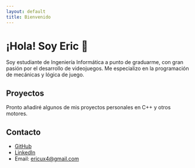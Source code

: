 ```yaml
---
layout: default
title: Bienvenido
---
```


# ¡Hola! Soy Eric 👋

Soy estudiante de Ingeniería Informática a punto de graduarme, con gran pasión por el desarrollo de videojuegos. Me especializo en la programación de mecánicas y lógica de juego.

## Proyectos

Pronto añadiré algunos de mis proyectos personales en C++ y otros motores.

## Contacto

- [GitHub](https://github.com/emr81-ua)
- [LinkedIn](www.linkedin.com/in/eric-muñoz-rouillion-3a303a1b2)
- Email: ericux4@gmail.com
